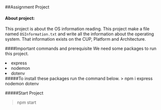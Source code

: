 ##Assignment Project

#### About project:
This project is about the OS information reading. This project make a file named `OSInformation.txt` and write all the information about the operating system. That information exists on the CUP,  Platform and Architecture.

####Important commands and prerequisite
We need some packages to run this project.
<li>express</li>
<li>nodemon</li>
<li>dotenv</li>
#####To install these packages run the command below.
> npm i express nodemon dotenv

#####Start Project
> npm start
